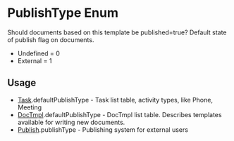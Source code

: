 <properties generated="1" SortOrder="990" />

# PublishType Enum

Should documents based on this template be published=true? Default state of publish flag on documents.

* Undefined = 0
* External = 1

## Usage
* [Task](Task.md).defaultPublishType - Task list table, activity types, like Phone, Meeting
* [DocTmpl](DocTmpl.md).defaultPublishType - DocTmpl list table. Describes templates available for writing new documents.
* [Publish](Publish.md).publishType - Publishing system for external users

